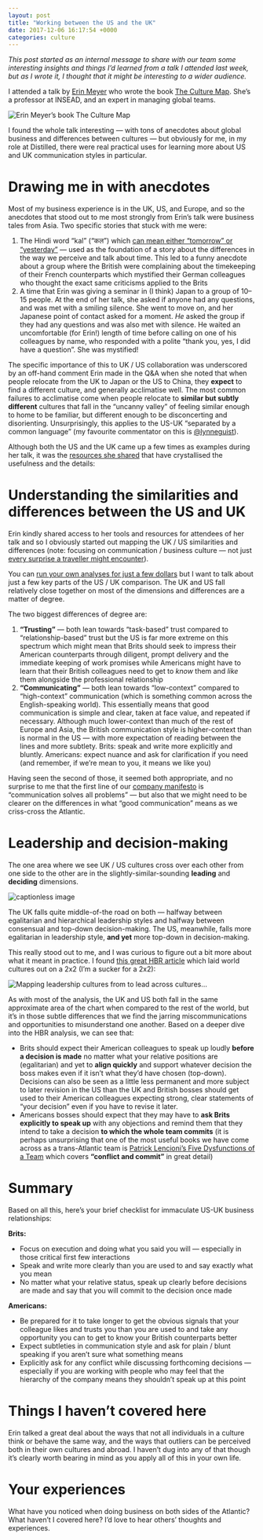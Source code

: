 ```yaml
---
layout: post
title: "Working between the US and the UK"
date: 2017-12-06 16:17:54 +0000
categories: culture
---
```


_This post started as an internal message to share with our team some interesting insights and things I’d learned from a talk I attended last week, but as I wrote it, I thought that it might be interesting to a wider audience._

I attended a talk by [Erin Meyer](http://www.erinmeyer.com/) who wrote the book [The Culture Map](http://erinmeyer.com/book/). She’s a professor at INSEAD, and an expert in managing global teams.

![Erin Meyer’s book The Culture Map](/assets/images/1_mETdVwbnXNRgWilbQ4nW9Q.webp)

I found the whole talk interesting — with tons of anecdotes about global business and differences between cultures — but obviously for me, in my role at Distilled, there were real practical uses for learning more about US and UK communication styles in particular.

Drawing me in with anecdotes
============================

Most of my business experience is in the UK, US, and Europe, and so the anecdotes that stood out to me most strongly from Erin’s talk were business tales from Asia. Two specific stories that stuck with me were:

1.  The Hindi word “kal” (“कल”) which [can mean either “tomorrow” or “yesterday”](https://www.quora.com/Why-is-the-word-for-tomorrow-and-yesterday-%E2%80%9Ckal-%E2%80%9D-the-same-in-Hindi-Urdu-because-if-there-was-or-is-unnecessary-to-differentiate-the-two-if-the-meaning-is-apparent-from-its-context-then-how-is-this-not-the-case-with-languages) — used as the foundation of a story about the differences in the way we perceive and talk about time. This led to a funny anecdote about a group where the British were complaining about the timekeeping of their French counterparts which mystified their German colleagues who thought the exact same criticisms applied to the Brits
2.  A time that Erin was giving a seminar in (I think) Japan to a group of 10–15 people. At the end of her talk, she asked if anyone had any questions, and was met with a smiling silence. She went to move on, and her Japanese point of contact asked for a moment. _He_ asked the group if they had any questions and was also met with silence. He waited an uncomfortable (for Erin!) length of time before calling on one of his colleagues by name, who responded with a polite “thank you, yes, I did have a question”. She was mystified!

The specific importance of this to UK / US collaboration was underscored by an off-hand comment Erin made in the Q&A when she noted that when people relocate from the UK to Japan or the US to China, they **expect** to find a different culture, and generally acclimatise well. The most common failures to acclimatise come when people relocate to **similar but subtly different** cultures that fall in the “uncanny valley” of feeling similar enough to home to be familiar, but different enough to be disconcerting and disorienting. Unsurprisingly, this applies to the US-UK “separated by a common language” (my favourite commentator on this is [@lynneguist](https://twitter.com/lynneguist)).

Although both the US and the UK came up a few times as examples during her talk, it was the [resources she shared](http://erinmeyer.com/tools/) that have crystallised the usefulness and the details:

Understanding the similarities and differences between the US and UK
====================================================================

Erin kindly shared access to her tools and resources for attendees of her talk and so I obviously started out mapping the UK / US similarities and differences (note: focusing on communication / business culture — not just [every surprise a traveller might encounter](https://www.quora.com/What-is-most-shocking-thing-to-find-when-someone-from-the-USA-visits-Europe)).

You can [run your own analyses for just a few dollars](http://erinmeyer.com/tools/culture-map-premium/) but I want to talk about just a few key parts of the US / UK comparison. The UK and US fall relatively close together on most of the dimensions and differences are a matter of degree.

The two biggest differences of degree are:

1.  **“Trusting”** — both lean towards “task-based” trust compared to “relationship-based” trust but the US is far more extreme on this spectrum which might mean that Brits should seek to impress their American counterparts through diligent, prompt delivery and the immediate keeping of work promises while Americans might have to learn that their British colleagues need to get to _know_ them and _like_ them alongside the professional relationship
2.  **“Communicating”** — both lean towards “low-context” compared to “high-context” communication (which is something common across the English-speaking world). This essentially means that good communication is simple and clear, taken at face value, and repeated if necessary. Although much lower-context than much of the rest of Europe and Asia, the British communication style is higher-context than is normal in the US — with more expectation of reading between the lines and more subtlety. Brits: speak and write more explicitly and bluntly. Americans: expect nuance and ask for clarification if you need (and remember, if we’re mean to you, it means we like you)

Having seen the second of those, it seemed both appropriate, and no surprise to me that the first line of our [company manifesto](https://www.distilled.net/manifesto/) is “communication solves all problems” — but also that we might need to be clearer on the differences in what “good communication” means as we criss-cross the Atlantic.

Leadership and decision-making
==============================

The one area where we see UK / US cultures cross over each other from one side to the other are in the slightly-similar-sounding **leading** and **deciding** dimensions.

![captionless image](/assets/images/1_0ZUWkGWSnn19ysXoRUuMcg.webp)

The UK falls quite middle-of-the road on both — halfway between egalitarian and hierarchical leadership styles and halfway between consensual and top-down decision-making. The US, meanwhile, falls more egalitarian in leadership style, **and yet** more top-down in decision-making.

This really stood out to me, and I was curious to figure out a bit more about what it meant in practice. I found [this great HBR article](https://hbr.org/2017/07/being-the-boss-in-brussels-boston-and-beijing) which laid world cultures out on a 2x2 (I’m a sucker for a 2x2):

![Mapping leadership cultures from to lead across cultures…](/assets/images/1_bk5nieJ6GkWKFf88vn7JKg.webp)

As with most of the analysis, the UK and US both fall in the same approximate area of the chart when compared to the rest of the world, but it’s in those subtle differences that we find the jarring miscommunications and opportunities to misunderstand one another. Based on a deeper dive into the HBR analysis, we can see that:

*   Brits should expect their American colleagues to speak up loudly **before a decision is made** no matter what your relative positions are (egalitarian) and yet to **align quickly** and support whatever decision the boss makes even if it isn’t what they’d have chosen (top-down). Decisions can also be seen as a little less permanent and more subject to later revision in the US than the UK and British bosses should get used to their American colleagues expecting strong, clear statements of “your decision” even if you have to revise it later.
*   Americans bosses should expect that they may have to **ask Brits explicitly to speak up** with any objections and remind them that they intend to take a decision **to which the whole team commits** (it is perhaps unsurprising that one of the most useful books we have come across as a trans-Atlantic team is [Patrick Lencioni’s Five Dysfunctions of a Team](https://www.tablegroup.com/books/dysfunctions) which covers **“conflict and commit”** in great detail)

Summary
=======

Based on all this, here’s your brief checklist for immaculate US-UK business relationships:

**Brits:**

*   Focus on execution and doing what you said you will — especially in those critical first few interactions
*   Speak and write more clearly than you are used to and say exactly what you mean
*   No matter what your relative status, speak up clearly before decisions are made and say that you will commit to the decision once made

**Americans:**

*   Be prepared for it to take longer to get the obvious signals that your colleague likes and trusts you than you are used to and take any opportunity you can to get to know your British counterparts better
*   Expect subtleties in communication style and ask for plain / blunt speaking if you aren’t sure what something means
*   Explicitly ask for any conflict while discussing forthcoming decisions — especially if you are working with people who may feel that the hierarchy of the company means they shouldn’t speak up at this point

Things I haven’t covered here
=============================

Erin talked a great deal about the ways that not all individuals in a culture think or behave the same way, and the ways that outliers can be perceived both in their own cultures and abroad. I haven’t dug into any of that though it’s clearly worth bearing in mind as you apply all of this in your own life.

Your experiences
================

What have you noticed when doing business on both sides of the Atlantic? What haven’t I covered here? I’d love to hear others’ thoughts and experiences.
